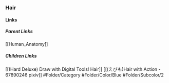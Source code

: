 ### Hair
#### Links
##### Parent Links
[[Human_Anatomy]]
##### Children Links
[[(Hard Deluxe) Draw with Digital Tools! Hair]]
[[(えびも)Hair with Action - 67890246 pixiv]]
#Folder/Category
#Folder/Color/Blue
#Folder/Subcolor/2
